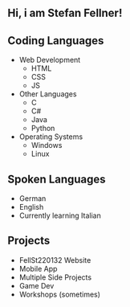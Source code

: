 ## Hi, i am Stefan Fellner!

## Coding Languages
- Web Development
  - HTML
  - CSS
  - JS
- Other Languages
  - C
  - C#
  - Java
  - Python
- Operating Systems
  - Windows
  - Linux

## Spoken Languages
- German
- English
- Currently learning Italian

## Projects
- FellSt220132 Website
- Mobile App
- Multiple Side Projects
- Game Dev
- Workshops (sometimes)

<!---
FellSt220132/FellSt220132 is a ✨ special ✨ repository because its `README.md` (this file) appears on your GitHub profile.
You can click the Preview link to take a look at your changes.
--->
